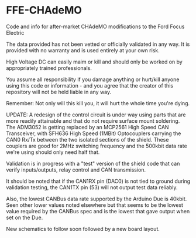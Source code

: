 # FFE-CHAdeMO
Code and info for after-market CHAdeMO modifications to the Ford Focus Electric

The data provided has not been vetted or officially validated in any way. It is provided with no warranty and is used entirely at your own risk. 

High Voltage DC can easily maim or kill and should only be worked on by appropriately trained professionals.

You assume all responsibility if you damage anything or hurt/kill anyone using this code or information - and you agree that the creator of this repository will not be held liable in any way.

Remember: Not only will this kill you, it will hurt the whole time you're dying.

UPDATE:
A redesign of the control circuit is under way using parts that are more readily attainable and that do not require surface mount soldering. The ADM3052 is getting replaced by an MCP2561 High Speed CAN Transceiver, with SFH636 High Speed (1MBit) Optocouplers carrying the CAN0 Rx/Tx between the two isolated sections of the shield. These couplers are good for 2MHz switching frequency and the 500kbit data rate we're using should only need half that.

Validation is in progress with a "test" version of the shield code that can verify inputs/outputs, relay control and CAN transmission.

It should be noted that if the CAN1RX pin (DAC0) is not tied to ground during validation testing, the CAN1TX pin (53) will not output test data reliably.

Also, the lowest CANBus data rate supported by the Arduino Due is 40kbit. Seen other lower values noted elsewhere but that seems to be the lowest value required by the CANBus spec and is the lowest that gave output when set on the Due.

New schematics to follow soon followed by a new board layout.
